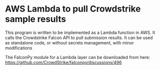 # AWS Lambda to pull Crowdstrike sample results

This program is written to be implemented as a Lambda function in AWS. It calls the Crowdstrike Falcon API to pull submission results.
It can be used as standalone code, or without secrets management, with minor modifications

The FalconPy module for a Lambda layer can be downloaded from here: https://github.com/CrowdStrike/falconpy/discussions/496
